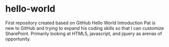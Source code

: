 # hello-world
First repository created based on GitHub Hello World Introduction
Pat is new to GitHub and trying to expand his coding skills so that I can customize SharePoint.  Primarily looking at HTML5, javascript, and jquery as arenas of opportunity.
